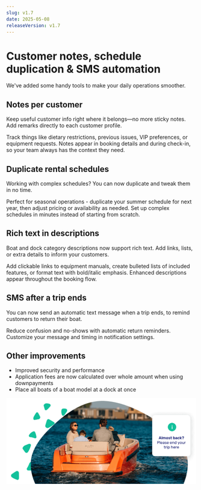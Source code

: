```yaml
---
slug: v1.7
date: 2025-05-08
releaseVersion: v1.7
---
```


# Customer notes, schedule duplication & SMS automation

We've added some handy tools to make your daily operations smoother.

## Notes per customer

Keep useful customer info right where it belongs—no more sticky notes. Add remarks directly to each customer profile.

Track things like dietary restrictions, previous issues, VIP preferences, or equipment requests. Notes appear in booking details and during check-in, so your team always has the context they need.

## Duplicate rental schedules

Working with complex schedules? You can now duplicate and tweak them in no time.

Perfect for seasonal operations - duplicate your summer schedule for next year, then adjust pricing or availability as needed. Set up complex schedules in minutes instead of starting from scratch.

## Rich text in descriptions

Boat and dock category descriptions now support rich text. Add links, lists, or extra details to inform your customers.

Add clickable links to equipment manuals, create bulleted lists of included features, or format text with bold/italic emphasis. Enhanced descriptions appear throughout the booking flow.

## SMS after a trip ends

You can now send an automatic text message when a trip ends, to remind customers to return their boat.

Reduce confusion and no-shows with automatic return reminders. Customize your message and timing in notification settings.

## Other improvements

- Improved security and performance
- Application fees are now calculated over whole amount when using downpayments
- Place all boats of a boat model at a dock at once

![](./images/v1.7.text_notification_return_boatrental.png)

